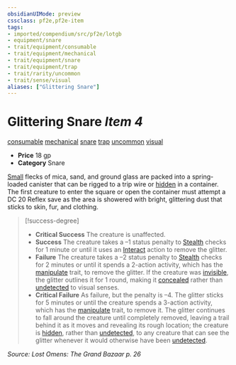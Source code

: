 ```yaml
---
obsidianUIMode: preview
cssclass: pf2e,pf2e-item
tags:
- imported/compendium/src/pf2e/lotgb
- equipment/snare
- trait/equipment/consumable
- trait/equipment/mechanical
- trait/equipment/snare
- trait/equipment/trap
- trait/rarity/uncommon
- trait/sense/visual
aliases: ["Glittering Snare"]
---
```

# Glittering Snare *Item 4*  
[consumable](consumable.md)  [mechanical](mechanical.md)  [snare](snare.md)  [trap](trap.md)  [uncommon](uncommon.md)  [visual](visual.md)  

- **Price** 18 gp
- **Category** Snare

[Small](small-b1.md) flecks of mica, sand, and ground glass are packed into a spring-loaded canister that can be rigged to a trip wire or [hidden](conditions.md#Hidden) in a container. The first creature to enter the square or open the container must attempt a DC 20 Reflex save as the area is showered with bright, glittering dust that sticks to skin, fur, and clothing.

> [!success-degree] 
> - **Critical Success** The creature is unaffected.
> - **Success** The creature takes a –1 status penalty to [Stealth](../../skills.md#Stealth) checks for 1 minute or until it uses an [Interact](interact.md) action to remove the glitter.
> - **Failure** The creature takes a –2 status penalty to [Stealth](../../skills.md#Stealth) checks for 2 minutes or until it spends a 2-action activity, which has the [manipulate](manipulate.md) trait, to remove the glitter. If the creature was [invisible](conditions.md#Invisible), the glitter outlines it for 1 round, making it [concealed](conditions.md#Concealed) rather than [undetected](conditions.md#Undetected) to visual senses.
> - **Critical Failure** As failure, but the penalty is –4. The glitter sticks for 5 minutes or until the creature spends a 3-action activity, which has the [manipulate](manipulate.md) trait, to remove it. The glitter continues to fall around the creature until completely removed, leaving a trail behind it as it moves and revealing its rough location; the creature is [hidden](conditions.md#Hidden), rather than [undetected](conditions.md#Undetected), to any creature that can see the glitter whenever it would otherwise have been [undetected](conditions.md#Undetected).

*Source: Lost Omens: The Grand Bazaar p. 26*